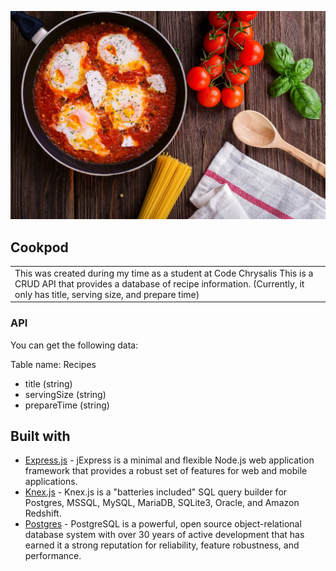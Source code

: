 ![Cookpod](https://github.com/kimikomotoyama/api-solo-project/blob/master/resources/img/food.jpg)
## Cookpod

<table>
<tr>
<td>
This was created during my time as a student at Code Chrysalis
This is a CRUD API that provides a database of recipe information.  
(Currently, it only has title, serving size, and prepare time)
</td>
</tr>
</table>

### API
You can get the following data:

Table name: Recipes
- title (string)
- servingSize (string)
- prepareTime (string)

## Built with 

- [Express.js](https://expressjs.com/) - jExpress is a minimal and flexible Node.js web application framework that provides a robust set of features for web and mobile applications.
- [Knex.js](https://knexjs.org/) - Knex.js is a "batteries included" SQL query builder for Postgres, MSSQL, MySQL, MariaDB, SQLite3, Oracle, and Amazon Redshift.
- [Postgres](https://www.postgresql.org/) - PostgreSQL is a powerful, open source object-relational database system with over 30 years of active development that has earned it a strong reputation for reliability, feature robustness, and performance.
